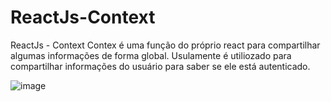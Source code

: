 # ReactJs-Context
ReactJs - Context
Contex é uma função do próprio react para compartilhar algumas informações de forma global.
Usulamente é utiliozado para compartilhar informações do usuário para saber se ele está autenticado.

![image](https://user-images.githubusercontent.com/26930314/169695876-bf265762-76c9-4ea4-ad92-99afa1c0b893.png)
